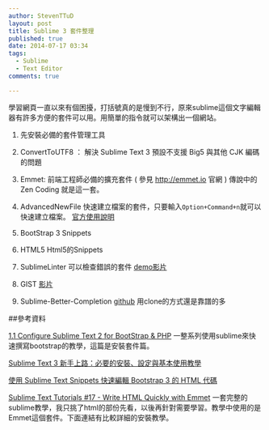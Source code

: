 ```yaml
---
author: StevenTTuD
layout: post
title: Sublime 3 套件整理
published: true
date: 2014-07-17 03:34
tags:
  - Sublime
  - Text Editor
comments: true

---
```

學習網頁一直以來有個困擾，打括號真的是慢到不行，原來sublime這個文字編輯器有許多方便的套件可以用。用簡單的指令就可以架構出一個網站。


1. 先安裝必備的套件管理工具

2. ConvertToUTF8 ： 解決 Sublime Text 3 預設不支援 Big5 與其他 CJK 編碼的問題

3. Emmet: 前端工程師必備的擴充套件 ( 參見 http://emmet.io 官網 )
傳說中的 Zen Coding 就是這一套。

4. AdvancedNewFile
快速建立檔案的套件，只要輸入```Option+Command+n```就可以快速建立檔案。
[官方使用說明](https://github.com/skuroda/Sublime-AdvancedNewFile/blob/master/README.md)

5. BootStrap 3 Snippets

6. HTML5
Html5的Snippets

7. SublimeLinter
可以檢查錯誤的套件
[demo影片](https://www.youtube.com/watch?v=Yfy1gkNjjsU)

8. GIST
[影片](https://www.youtube.com/watch?v=jS6MNwPYa9A#t=325)

9. Sublime-Better-Completion
[github](https://github.com/Pleasurazy/Sublime-Better-Completion)
用clone的方式還是靠譜的多


##參考資料

[1.1 Configure Sublime Text 2 for BootStrap & PHP](http://limestrap.blogspot.in/2013/09/11-configure-sublime-text-2.html)
一整系列使用sublime來快速撰寫bootstrap的教學，這篇是安裝套件篇。

[Sublime Text 3 新手上路：必要的安裝、設定與基本使用教學](http://blog.miniasp.com/post/2014/01/07/Useful-tool-Sublime-Text-3-Quick-Start.aspx)

[使用 Sublime Text Snippets 快速編輯 Bootstrap 3 的 HTML 代碼](http://blog.lyhdev.com/2013/10/sublime-text-snippets-bootstrap-3-html.html)

[Sublime Text Tutorials #17 - Write HTML Quickly with Emmet](https://www.youtube.com/watch?v=8n923UBjV9w)
一套完整的sublime教學，我只挑了html的部份先看，以後再針對需要學習。教學中使用的是Emmet這個套件。下面連結有比較詳細的安裝教學。